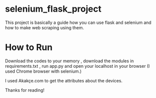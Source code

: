 # selenium_flask_project

This project is basically a guide how you can use flask and selenium and how to make web scraping using them.

# How to Run

Download the codes to your memory , download the modules in requirements.txt , run app.py and open your localhost 
in your browser (I used Chrome browser with selenium.)

I used Akakçe.com to get the attributes about the devices.

Thanks for reading!
